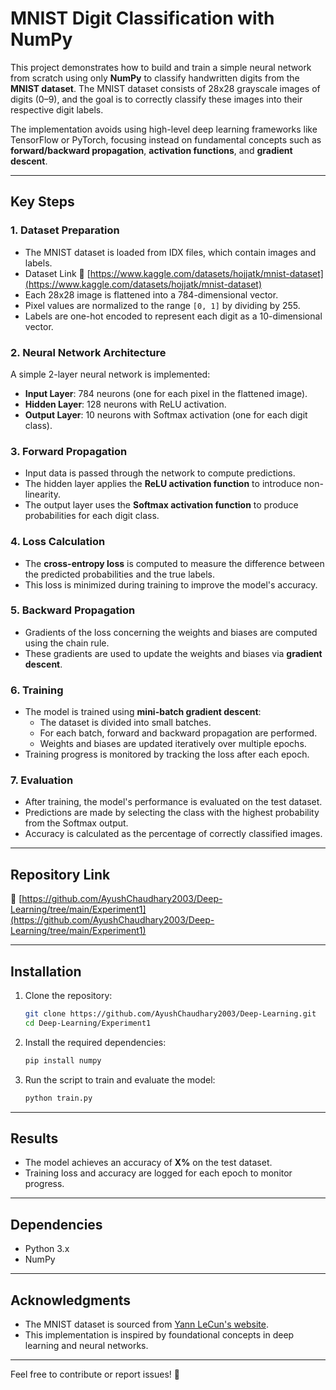 # MNIST Digit Classification with NumPy

This project demonstrates how to build and train a simple neural network from scratch using only **NumPy** to classify handwritten digits from the **MNIST dataset**. The MNIST dataset consists of 28x28 grayscale images of digits (0–9), and the goal is to correctly classify these images into their respective digit labels.

The implementation avoids using high-level deep learning frameworks like TensorFlow or PyTorch, focusing instead on fundamental concepts such as **forward/backward propagation**, **activation functions**, and **gradient descent**.

---

## Key Steps

### 1. Dataset Preparation
- The MNIST dataset is loaded from IDX files, which contain images and labels.
- Dataset Link 🔗 [https://www.kaggle.com/datasets/hojjatk/mnist-dataset](https://www.kaggle.com/datasets/hojjatk/mnist-dataset)
- Each 28x28 image is flattened into a 784-dimensional vector.
- Pixel values are normalized to the range `[0, 1]` by dividing by 255.
- Labels are one-hot encoded to represent each digit as a 10-dimensional vector.

### 2. Neural Network Architecture
A simple 2-layer neural network is implemented:
- **Input Layer**: 784 neurons (one for each pixel in the flattened image).
- **Hidden Layer**: 128 neurons with ReLU activation.
- **Output Layer**: 10 neurons with Softmax activation (one for each digit class).

### 3. Forward Propagation
- Input data is passed through the network to compute predictions.
- The hidden layer applies the **ReLU activation function** to introduce non-linearity.
- The output layer uses the **Softmax activation function** to produce probabilities for each digit class.

### 4. Loss Calculation
- The **cross-entropy loss** is computed to measure the difference between the predicted probabilities and the true labels.
- This loss is minimized during training to improve the model's accuracy.

### 5. Backward Propagation
- Gradients of the loss concerning the weights and biases are computed using the chain rule.
- These gradients are used to update the weights and biases via **gradient descent**.

### 6. Training
- The model is trained using **mini-batch gradient descent**:
  - The dataset is divided into small batches.
  - For each batch, forward and backward propagation are performed.
  - Weights and biases are updated iteratively over multiple epochs.
- Training progress is monitored by tracking the loss after each epoch.

### 7. Evaluation
- After training, the model's performance is evaluated on the test dataset.
- Predictions are made by selecting the class with the highest probability from the Softmax output.
- Accuracy is calculated as the percentage of correctly classified images.

---
## Repository Link
🔗 [https://github.com/AyushChaudhary2003/Deep-Learning/tree/main/Experiment1](https://github.com/AyushChaudhary2003/Deep-Learning/tree/main/Experiment1)

---

## Installation
1. Clone the repository:
   ```bash
   git clone https://github.com/AyushChaudhary2003/Deep-Learning.git
   cd Deep-Learning/Experiment1
   ```

2. Install the required dependencies:
   ```bash
   pip install numpy
   ```

3. Run the script to train and evaluate the model:
   ```bash
   python train.py
   ```

---

## Results
- The model achieves an accuracy of **X%** on the test dataset.
- Training loss and accuracy are logged for each epoch to monitor progress.

---

## Dependencies
- Python 3.x
- NumPy

---

## Acknowledgments
- The MNIST dataset is sourced from [Yann LeCun's website](http://yann.lecun.com/exdb/mnist/).
- This implementation is inspired by foundational concepts in deep learning and neural networks.

---

Feel free to contribute or report issues! 🚀
